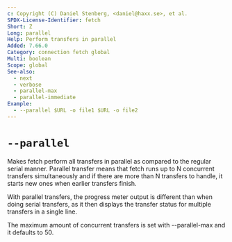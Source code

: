 ```yaml
---
c: Copyright (C) Daniel Stenberg, <daniel@haxx.se>, et al.
SPDX-License-Identifier: fetch
Short: Z
Long: parallel
Help: Perform transfers in parallel
Added: 7.66.0
Category: connection fetch global
Multi: boolean
Scope: global
See-also:
  - next
  - verbose
  - parallel-max
  - parallel-immediate
Example:
  - --parallel $URL -o file1 $URL -o file2
---
```


# `--parallel`

Makes fetch perform all transfers in parallel as compared to the regular serial
manner. Parallel transfer means that fetch runs up to N concurrent transfers
simultaneously and if there are more than N transfers to handle, it starts new
ones when earlier transfers finish.

With parallel transfers, the progress meter output is different than when
doing serial transfers, as it then displays the transfer status for multiple
transfers in a single line.

The maximum amount of concurrent transfers is set with --parallel-max and it
defaults to 50.
